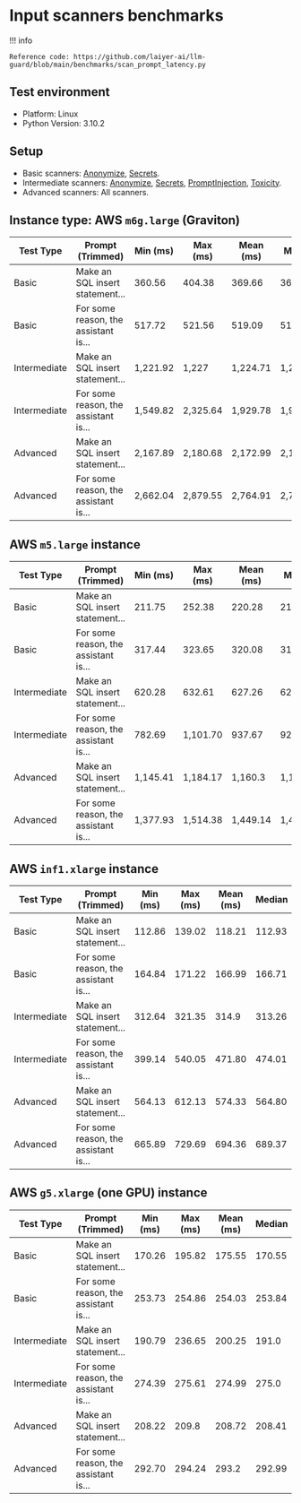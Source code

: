 # Input scanners benchmarks

!!! info

    Reference code: https://github.com/laiyer-ai/llm-guard/blob/main/benchmarks/scan_prompt_latency.py

## Test environment

- Platform: Linux
- Python Version: 3.10.2

## Setup

- Basic scanners: [Anonymize](../input_scanners/anonymize.md), [Secrets](../input_scanners/secrets.md).
- Intermediate
  scanners: [Anonymize](../input_scanners/anonymize.md), [Secrets](../input_scanners/secrets.md), [PromptInjection](../input_scanners/prompt_injection.md), [Toxicity](../input_scanners/toxicity.md).
- Advanced scanners: All scanners.

## Instance type: AWS `m6g.large` (Graviton)

| Test Type    | Prompt (Trimmed)                     | Min (ms) | Max (ms) | Mean (ms) | Median   | StdDev (ms) |
|--------------|--------------------------------------|----------|----------|-----------|----------|-------------|
| Basic        | Make an SQL insert statement...      | 360.56   | 404.38   | 369.66    | 361.09   | 19.41       |
| Basic        | For some reason, the assistant is... | 517.72   | 521.56   | 519.09    | 518.67   | 1.52        |
| Intermediate | Make an SQL insert statement...      | 1,221.92 | 1,227    | 1,224.71  | 1,225.43 | 2.03        |
| Intermediate | For some reason, the assistant is... | 1,549.82 | 2,325.64 | 1,929.78  | 1,919.46 | 306.18      |
| Advanced     | Make an SQL insert statement...      | 2,167.89 | 2,180.68 | 2,172.99  | 2,172.05 | 5.07        |
| Advanced     | For some reason, the assistant is... | 2,662.04 | 2,879.55 | 2,764.91  | 2,757.08 | 86.88       |

## AWS `m5.large` instance

| Test Type    | Prompt (Trimmed)                     | Min (ms) | Max (ms) | Mean (ms) | Median   | StdDev (ms) |
|--------------|--------------------------------------|----------|----------|-----------|----------|-------------|
| Basic        | Make an SQL insert statement...      | 211.75   | 252.38   | 220.28    | 212.71   | 17.94       |
| Basic        | For some reason, the assistant is... | 317.44   | 323.65   | 320.08    | 318.84   | 2.92        |
| Intermediate | Make an SQL insert statement...      | 620.28   | 632.61   | 627.26    | 629.0    | 4.8         |
| Intermediate | For some reason, the assistant is... | 782.69   | 1,101.70 | 937.67    | 924.63   | 127.35      |
| Advanced     | Make an SQL insert statement...      | 1,145.41 | 1,184.17 | 1,160.3   | 1,157.22 | 14.63       |
| Advanced     | For some reason, the assistant is... | 1,377.93 | 1,514.38 | 1,449.14  | 1,448.96 | 52.77       |

## AWS `inf1.xlarge` instance

| Test Type    | Prompt (Trimmed)                     | Min (ms) | Max (ms) | Mean (ms) | Median | StdDev (ms) |
|--------------|--------------------------------------|----------|----------|-----------|--------|-------------|
| Basic        | Make an SQL insert statement...      | 112.86   | 139.02   | 118.21    | 112.93 | 11.63       |
| Basic        | For some reason, the assistant is... | 164.84   | 171.22   | 166.99    | 166.71 | 2.6         |
| Intermediate | Make an SQL insert statement...      | 312.64   | 321.35   | 314.9     | 313.26 | 3.65        |
| Intermediate | For some reason, the assistant is... | 399.14   | 540.05   | 471.80    | 474.01 | 55.17       |
| Advanced     | Make an SQL insert statement...      | 564.13   | 612.13   | 574.33    | 564.80 | 21.15       |
| Advanced     | For some reason, the assistant is... | 665.89   | 729.69   | 694.36    | 689.37 | 25.19       |

## AWS `g5.xlarge` (one GPU) instance

| Test Type    | Prompt (Trimmed)                     | Min (ms) | Max (ms) | Mean (ms) | Median | StdDev (ms) |
|--------------|--------------------------------------|----------|----------|-----------|--------|-------------|
| Basic        | Make an SQL insert statement...      | 170.26   | 195.82   | 175.55    | 170.55 | 11.33       |
| Basic        | For some reason, the assistant is... | 253.73   | 254.86   | 254.03    | 253.84 | 0.47        |
| Intermediate | Make an SQL insert statement...      | 190.79   | 236.65   | 200.25    | 191.0  | 20.35       |
| Intermediate | For some reason, the assistant is... | 274.39   | 275.61   | 274.99    | 275.0  | 0.44        |
| Advanced     | Make an SQL insert statement...      | 208.22   | 209.8    | 208.72    | 208.41 | 0.63        |
| Advanced     | For some reason, the assistant is... | 292.70   | 294.24   | 293.2     | 292.99 | 0.51        |
